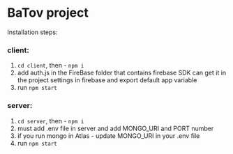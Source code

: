 # BaTov project

Installation steps:
### client:
1) `cd client`, then - `npm i`
2) add auth.js in the FireBase folder that contains firebase SDK can get it in the project settings in firebase and export default app variable
3) run `npm start`

### server: 
1) `cd server`, then - `npm i`
2) must add .env file in server and add MONGO_URI and PORT number
3) if you run mongo in Atlas - update MONGO_URI in your .env file
4) run `npm start`


